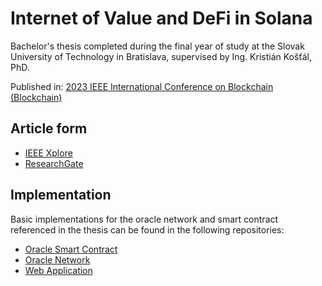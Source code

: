 # Internet of Value and DeFi in Solana

Bachelor's thesis completed during the final year of study at the Slovak University of Technology in Bratislava, supervised by Ing. Kristián Košťál, PhD.  
  
Published in: [2023 IEEE International Conference on Blockchain (Blockchain)](https://ieeexplore.ieee.org/xpl/conhome/10411431/proceeding)  

## Article form  
- [IEEE Xplore](http://dx.doi.org/10.1109/Blockchain60715.2023.00028)  
- [ResearchGate](https://www.researchgate.net/publication/376830501_Omniscient_The_Universal_Blockchain_Oracle)  

## Implementation
Basic implementations for the oracle network and smart contract referenced in the thesis can be found in the following repositories:  
- [Oracle Smart Contract](https://github.com/xduricai/bp-smart-contract)
- [Oracle Network](https://github.com/xduricai/bp-oracle-network)
- [Web Application](https://github.com/xduricai/bp-web-app)


